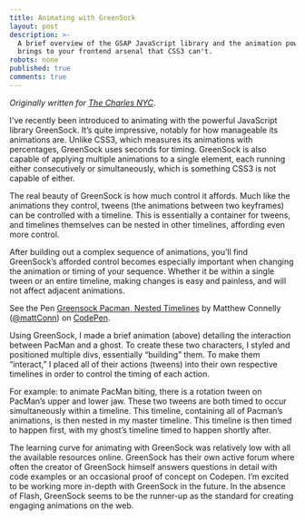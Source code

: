 ```yaml
---
title: Animating with GreenSock
layout: post
description: >-
  A brief overview of the GSAP JavaScript library and the animation power it
  brings to your frontend arsenal that CSS3 can't.
robots: none
published: true
comments: true
---
```


_Originally written for [The Charles NYC](https://thecharlesnyc.com/unordered-list/green-sock)._

I've recently been introduced to animating with the powerful JavaScript library GreenSock. It’s quite impressive, notably for how manageable its animations are. Unlike CSS3, which measures its animations with percentages, GreenSock uses seconds for timing. GreenSock is also capable of applying multiple animations to a single element, each running either consecutively or simultaneously, which is something CSS3 is not capable of either.

The real beauty of GreenSock is how much control it affords. Much like the animations they control, tweens (the animations between two keyframes) can be controlled with a timeline. This is essentially a container for tweens, and timelines themselves can be nested in other timelines, affording even more control.

After building out a complex sequence of animations, you’ll find GreenSock’s afforded control becomes especially important when changing the animation or timing of your sequence. Whether it be within a single tween or an entire timeline, making changes is easy and painless, and will not affect adjacent animations.

<p data-height="265" data-theme-id="0" data-slug-hash="aNZggN" data-default-tab="css,result" data-user="mattConn" data-embed-version="2" data-pen-title="Greensock Pacman, Nested Timelines" class="codepen">See the Pen <a href="https://codepen.io/mattConn/pen/aNZggN/">Greensock Pacman, Nested Timelines</a> by Matthew Connelly (<a href="https://codepen.io/mattConn">@mattConn</a>) on <a href="https://codepen.io">CodePen</a>.</p>
<script async src="https://production-assets.codepen.io/assets/embed/ei.js"></script>

Using GreenSock, I made a brief animation (above) detailing the interaction between PacMan and a ghost. To create these two characters, I styled and positioned multiple divs, essentially “building” them. To make them “interact,” I placed all of their actions (tweens) into their own respective timelines in order to control the timing of each action.

For example: to animate PacMan biting, there is a rotation tween on PacMan’s upper and lower jaw. These two tweens are both timed to occur simultaneously within a timeline. This timeline, containing all of Pacman’s animations, is then nested in my master timeline. This timeline is then timed to happen first, with my ghost’s timeline timed to happen shortly after.

The learning curve for animating with GreenSock was relatively low with all the available resources online. GreenSock has their own active forum where often the creator of GreenSock himself answers questions in detail with code examples or an occasional proof of concept on Codepen. I’m excited to be working more in-depth with GreenSock in the future. In the absence of Flash, GreenSock seems to be the runner-up as the standard for creating engaging animations on the web.
